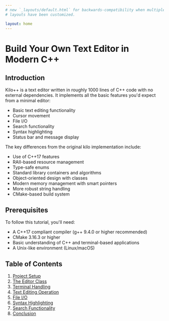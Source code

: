 ```yaml
---
# new `_layouts/default.html` for backwards-compatibility when multiple
# layouts have been customized.

layout: home
---
```


# Build Your Own Text Editor in Modern C++

## Introduction

Kilo++ is a text editor written in roughly 1000 lines of C++ code with no external dependencies.
It implements all the basic features you'd expect from a minimal editor:

- Basic text editing functionality
- Cursor movement
- File I/O
- Search functionality
- Syntax highlighting
- Status bar and message display

The key differences from the original kilo implementation include:

- Use of C++17 features
- RAII-based resource management
- Type-safe enums
- Standard library containers and algorithms
- Object-oriented design with classes
- Modern memory management with smart pointers
- More robust string handling
- CMake-based build system

## Prerequisites

To follow this tutorial, you'll need:

- A C++17 compliant compiler (g++ 9.4.0 or higher recommended)
- CMake 3.16.3 or higher
- Basic understanding of C++ and terminal-based applications
- A Unix-like environment (Linux/macOS)

## Table of Contents

1. [Project Setup](01_project_setup)
2. [The Editor Class](02_editor_class)
3. [Terminal Handling](03_terminal_handling)
4. [Text Editing Operation](04_text_editing_operation)
5. [File I/O](05_file_io)
6. [Syntax Highlighting](06_syntax_highlighting)
7. [Search Functionality](07_search_functionality)
8. [Conclusion](08_conclusion)

